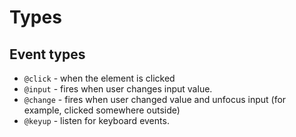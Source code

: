 # Types


## Event types

- `@click` - when the element is clicked
- `@input` - fires when user changes input value.
- `@change` - fires when user changed value and unfocus input (for example, clicked somewhere outside)
- `@keyup` - listen for keyboard events.
